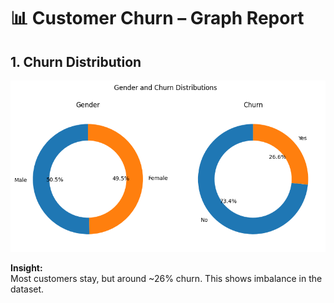 # 📊 Customer Churn – Graph Report

## 1. Churn Distribution
![alt text](<download (1).png>)

**Insight:**  
Most customers stay, but around ~26% churn. This shows imbalance in the dataset.
